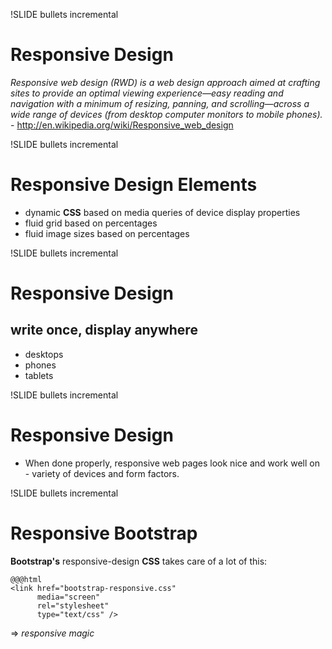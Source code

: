 !SLIDE bullets incremental
# Responsive Design

*Responsive web design (RWD) is a web design approach aimed at crafting sites to provide an optimal viewing experience—easy reading and navigation with a minimum of resizing, panning, and scrolling—across a wide range of devices (from desktop computer monitors to mobile phones).* - <http://en.wikipedia.org/wiki/Responsive_web_design>

!SLIDE bullets incremental
# Responsive Design Elements

- dynamic **CSS** based on media queries of device display properties
- fluid grid based on percentages
- fluid image sizes based on percentages

!SLIDE bullets incremental
# Responsive Design

## write once, display anywhere

- desktops
- phones
- tablets

!SLIDE bullets incremental
# Responsive Design

- When done properly, responsive web pages look nice and work well on - variety of devices and form factors.

!SLIDE bullets incremental
# Responsive Bootstrap

**Bootstrap's** responsive-design **CSS** takes care of a lot of this:

    @@@html
    <link href="bootstrap-responsive.css"
          media="screen"
          rel="stylesheet"
          type="text/css" />

=> *responsive magic*
